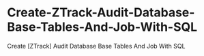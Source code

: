 # Create-ZTrack-Audit-Database-Base-Tables-And-Job-With-SQL
Create [ZTrack] Audit Database Base Tables And Job With SQL
